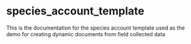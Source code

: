 # species_account_template
This is the  documentation for the species account template used as the demo for creating dynamic documents from field collected data

